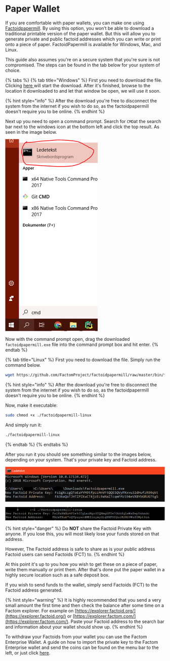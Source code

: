 # Paper Wallet

If you are comfortable with paper wallets, you can make one using [Factoidpapermill](https://github.com/FactomProject/factoidpapermill). By using this option, you won’t be able to download a traditional printable version of the paper wallet. But this will allow you to generate private and public factoid addresses which you can write or print onto a piece of paper. FactoidPapermill is available for Windows, Mac, and Linux.

This guide also assumes you're on a secure system that you're sure is not compromised. The steps can be found in the tab below for your system of choice. 

{% tabs %}
{% tab title="Windows" %}
First you need to download the file. Clicking [here ](https://github.com/FactomProject/factoidpapermill/raw/master/bin/factoidpapermill.exe)will start the download. After it's finished, browse to the location it downloaded to and let that window be open, we will use it soon.

{% hint style="info" %}
After the download you're free to disconnect the system from the internet if you wish to do so, as the factoidpapermill doesn't require you to be online.
{% endhint %}

Next up you need to open a command prompt. Search for `CMD`at the search bar next to the windows icon at the bottom left and click the top result. As seen in the image below.

![The windows language here is not english, thus the result might be different from what you get. ](../.gitbook/assets/cmd.png)

Now with the command prompt open, drag the downloaded `factoidpapermill.exe` file into the command prompt box and hit enter.
{% endtab %}

{% tab title="Linux" %}
First you need to download the file. Simply run the command below.

```bash
wget https://github.com/FactomProject/factoidpapermill/raw/master/bin/factoidpapermill-linux
```

{% hint style="info" %}
After the download you're free to disconnect the system from the internet if you wish to do so, as the factoidpapermill doesn't require you to be online. 
{% endhint %}

Now, make it executable:

```bash
sudo chmod +x ./factoidpapermill-linux
```

And simply run it:

```bash
./factoidpapermill-linux
```
{% endtab %}
{% endtabs %}

After you run it you should see something similar to the images below, depending on your system. That's your private key and Factoid address.

![Example of running the Factoidpapermill on Windows. ](../.gitbook/assets/papermill-example%20%281%29.PNG)

![Example of running the Factoidpapermill on Linux. ](../.gitbook/assets/papermill-example.PNG)

{% hint style="danger" %}
Do **NOT** share the Factoid Private Key with anyone. If you lose this, you will most likely lose your funds stored on that address. 

However, The Factoid address is safe to share as is your public address Factoid users can send Factoids \(FCT\) to.
{% endhint %}

At this point it's up to you how you wish to get these on a piece of paper, write them manually or print them. After that's done put the paper wallet in a highly secure location such as a safe deposit box.

 If you wish to send funds to the wallet, simply send Factoids \(FCT\) to the Factoid address generated.

{% hint style="warning" %}
It is highly recommended that you send a very small amount the first time and then check the balance after some time on a Factom explorer. For example on [https://explorer.factoid.org/](https://explorer.factoid.org/) or [https://explorer.factom.com/](https://explorer.factom.com/). Paste your Factoid address to the search bar and information about your wallet should show up.
{% endhint %}

To withdraw your Factoids from your wallet you can use the Factom Enterprise Wallet. A guide on how to import the private key to the Factom Enterprise wallet and send the coins can be found on the menu bar to the left, or just click [here](https://developers.factomprotocol.org/wallets/enterprise-wallet-setup#import-private-key).

